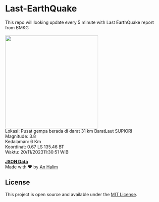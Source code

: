 # Last-EarthQuake
This repo will looking update every 5 minute with Last EarthQuake report from BMKG
<br>
<br>
<img src="https://static.bmkg.go.id/20231120113051.mmi.jpg" width="300"/>
<br>
Lokasi: Pusat gempa berada di darat 31 km BaratLaut SUPIORI <br>
Magnitude: 3.8 <br>
Kedalaman: 6 Km <br>
Koordinat: 0.67 LS 135.46 BT <br>
Waktu: 20/11/202311:30:51 WIB <br>

<a href="./data/data.json">**JSON Data**</a>
<br>
Made with ❤️ by <a href="https://github.com/an-halim">An Halim</a>
## License

This project is open source and available under the [MIT License](LICENSE).
